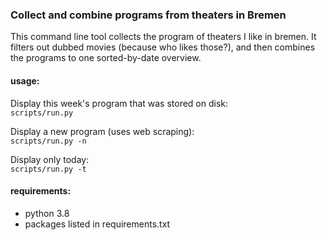 ### Collect and combine programs from theaters in Bremen
This command line tool collects the program of theaters I like in bremen. It filters out dubbed movies (because who likes those?), and then combines the programs to one sorted-by-date overview. 


#### usage:
Display this week's program that was stored on disk:    
`scripts/run.py`  
  
Display a new program (uses web scraping):  
`scripts/run.py -n`

Display only today:  
`scripts/run.py -t`


#### requirements:
* python 3.8
* packages listed in requirements.txt


